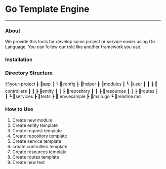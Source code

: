 # Go Template Engine

--------------------

### About
We provide this tools for develop some project or service easier using Go Language. You can follow our role like another framework you use. 

### Installation

### Directory Structure

📦your-project
 ┣ 📂app
 ┃ ┗ 📂config
 ┣ 📂helper
 ┣ 📂modules
 ┃ ┗ 📂user
 ┃ ┃ ┣ 📂controllers
 ┃ ┃ ┣ 📂entity
 ┃ ┃ ┣ 📂repository
 ┃ ┃ ┣ 📂resources
 ┃ ┃ ┣ 📂routes
 ┃ ┃ ┗ 📂services
 ┣ 📂tests
 ┣ 📜.env.example
 ┣ 📜main.go
 ┗ 📜readme.md

### How to Use

1. Create new module
2. Create entity template
3. Create request template
4. Create repository template
5. Create service template
6. create controllers template
7. Create resources template
8. Create routes template
9. Create new test